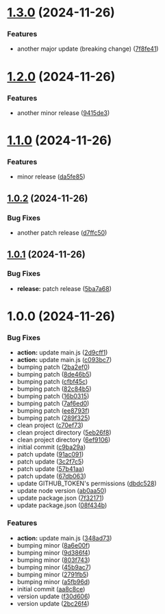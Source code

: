 # [1.3.0](https://github.com/arpanaditya/semantic-versioning-action/compare/v1.2.0...v1.3.0) (2024-11-26)


### Features

* another major update (breaking change) ([7f8fe41](https://github.com/arpanaditya/semantic-versioning-action/commit/7f8fe4187c402ba9afa2ef48fa8071fbb5432863))

# [1.2.0](https://github.com/arpanaditya/semantic-versioning-action/compare/v1.1.0...v1.2.0) (2024-11-26)


### Features

* another minor release ([9415de3](https://github.com/arpanaditya/semantic-versioning-action/commit/9415de327f8084499c31b51a02647f39cfa6d0d7))

# [1.1.0](https://github.com/arpanaditya/semantic-versioning-action/compare/v1.0.2...v1.1.0) (2024-11-26)


### Features

* minor release ([da5fe85](https://github.com/arpanaditya/semantic-versioning-action/commit/da5fe851697b9a76065c507c4c5b1fc536d98821))

## [1.0.2](https://github.com/arpanaditya/semantic-versioning-action/compare/v1.0.1...v1.0.2) (2024-11-26)


### Bug Fixes

* another patch release ([d7ffc50](https://github.com/arpanaditya/semantic-versioning-action/commit/d7ffc501b31c7853e8c56daf68ccd29142556da9))

## [1.0.1](https://github.com/arpanaditya/semantic-versioning-action/compare/v1.0.0...v1.0.1) (2024-11-26)


### Bug Fixes

* **release:** patch release ([5ba7a68](https://github.com/arpanaditya/semantic-versioning-action/commit/5ba7a68b72bbaba802de27391b8af47faea43f88))

# 1.0.0 (2024-11-26)


### Bug Fixes

* **action:** update main.js ([2d9cff1](https://github.com/arpanaditya/semantic-versioning-action/commit/2d9cff1e3aa01fedc7c1314be030cb4d71bc4def))
* **action:** update main.js ([c093bc7](https://github.com/arpanaditya/semantic-versioning-action/commit/c093bc7134b5cd6fb80077fb6dda906b0fd5aef3))
* bumping patch ([2ba2ef0](https://github.com/arpanaditya/semantic-versioning-action/commit/2ba2ef04e0e90d86191eed7774bb0e551a9e398d))
* bumping patch ([8de46b5](https://github.com/arpanaditya/semantic-versioning-action/commit/8de46b5a69abb5a4c40d5a287150957b117aeb81))
* bumping patch ([cfbf45c](https://github.com/arpanaditya/semantic-versioning-action/commit/cfbf45c61cb7544d4692bd306a165b4acfc4d8c4))
* bumping patch ([82c84b5](https://github.com/arpanaditya/semantic-versioning-action/commit/82c84b53567cbce59f66beeef3e6ad7401540453))
* bumping patch ([16b0315](https://github.com/arpanaditya/semantic-versioning-action/commit/16b0315b00047046d5c1b73d59bd4f6a1ce7e031))
* bumping patch ([7af6ed0](https://github.com/arpanaditya/semantic-versioning-action/commit/7af6ed0b419b4ded2a736e123e0c94f78bad2db7))
* bumping patch ([ee8793f](https://github.com/arpanaditya/semantic-versioning-action/commit/ee8793fe20d9b2a20d77ca2405f303c95c47de10))
* bumping patch ([289f325](https://github.com/arpanaditya/semantic-versioning-action/commit/289f32524127145498d59c152551d42bf291e3fc))
* clean project ([c70ef73](https://github.com/arpanaditya/semantic-versioning-action/commit/c70ef7343a05c5199210eddd9d153a88e723e3a0))
* clean project directory ([5eb26f8](https://github.com/arpanaditya/semantic-versioning-action/commit/5eb26f89bc5c6a4f0940d01fbe0d4b76b80d6144))
* clean project directory ([6ef9106](https://github.com/arpanaditya/semantic-versioning-action/commit/6ef91066421de4e0008b11d245c6349c3b2ef62f))
* initial commit ([c9ba29a](https://github.com/arpanaditya/semantic-versioning-action/commit/c9ba29a8696c9efd597cd2f1658bbb2bfcad0381))
* patch update ([91ac091](https://github.com/arpanaditya/semantic-versioning-action/commit/91ac0917fd9ed99ca571fd0ae42949c59bd5e47d))
* patch update ([3c2f7c5](https://github.com/arpanaditya/semantic-versioning-action/commit/3c2f7c5f8c431071eef62ebd1ed394e96e22510c))
* patch update ([57b41aa](https://github.com/arpanaditya/semantic-versioning-action/commit/57b41aaa2fba6bc82b6c27a2f6a96938518e82e1))
* patch update ([67db063](https://github.com/arpanaditya/semantic-versioning-action/commit/67db0633dd950ffb1ff9ef68b32f9f0aa2685577))
* update GITHUB_TOKEN's permissions ([dbdc528](https://github.com/arpanaditya/semantic-versioning-action/commit/dbdc5282f91dd590d3d4574243de2872b8ea58d6))
* update node version ([ab0aa50](https://github.com/arpanaditya/semantic-versioning-action/commit/ab0aa5022637af5090ffa99034c8a73d187effca))
* update package.json ([7f32171](https://github.com/arpanaditya/semantic-versioning-action/commit/7f32171757babf0b03cb4ee67a147769d8e7548f))
* update package.json ([08f434b](https://github.com/arpanaditya/semantic-versioning-action/commit/08f434b54edb1246fe558d42b88f5347789dbc77))


### Features

* **action:** update main.js ([348ad73](https://github.com/arpanaditya/semantic-versioning-action/commit/348ad733058659c80f5e2e647dabe99088a3fe05))
* bumping minor ([8a6e00f](https://github.com/arpanaditya/semantic-versioning-action/commit/8a6e00fda387eafa068d1e9c552a281c71289d33))
* bumping minor ([9d386f4](https://github.com/arpanaditya/semantic-versioning-action/commit/9d386f42fcad5e125e98d245bbace41feab3306b))
* bumping minor ([803f743](https://github.com/arpanaditya/semantic-versioning-action/commit/803f7437f6fea3f65c76d3b410e876d09ee63755))
* bumping minor ([45b9ac7](https://github.com/arpanaditya/semantic-versioning-action/commit/45b9ac76a2d24732f54291b5c33cd8340dd8f3a0))
* bumping minor ([2791fb5](https://github.com/arpanaditya/semantic-versioning-action/commit/2791fb5660f082e0d7a5ec4f1b5b4f1171181724))
* bumping minor ([a5fb96d](https://github.com/arpanaditya/semantic-versioning-action/commit/a5fb96d8842770dce802c0aaee014c5968a1bd1c))
* initial commit ([aa8c8ce](https://github.com/arpanaditya/semantic-versioning-action/commit/aa8c8ce9215aa3e0fe8370c43bdd98b20a16dc74))
* version update ([f30d606](https://github.com/arpanaditya/semantic-versioning-action/commit/f30d60689d160670ac0d2bd260036b3ffff29cb5))
* version update ([2bc26f4](https://github.com/arpanaditya/semantic-versioning-action/commit/2bc26f46dbdbb38a91ec41ca6bfeac6ebba14a7a))
